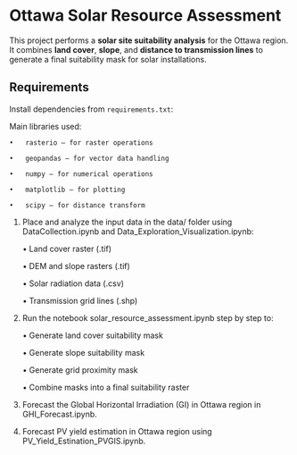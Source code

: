 # Ottawa Solar Resource Assessment

This project performs a **solar site suitability analysis** for the Ottawa region. It combines **land cover**, **slope**, and **distance to transmission lines** to generate a final suitability mask for solar installations.

## Requirements

Install dependencies from `requirements.txt`:

Main libraries used:

	•	rasterio – for raster operations
 
	•	geopandas – for vector data handling
 
	•	numpy – for numerical operations
 
	•	matplotlib – for plotting
 
	•	scipy – for distance transform

 1.	Place and analyze the input data in the data/ folder using DataCollection.ipynb and Data_Exploration_Visualization.ipynb:

	•	Land cover raster (.tif)

	•	DEM and slope rasters (.tif)

	•	Solar radiation data (.csv)

	•	Transmission grid lines (.shp)

2.	Run the notebook solar_resource_assessment.ipynb step by step to:
   
	•	Generate land cover suitability mask

	•	Generate slope suitability mask

	•	Generate grid proximity mask

	•	Combine masks into a final suitability raster

  3. Forecast the Global Horizontal Irradiation (GI) in Ottawa region in GHI_Forecast.ipynb.
  4. Forecast PV yield estimation in Ottawa region using PV_Yield_Estination_PVGIS.ipynb.

